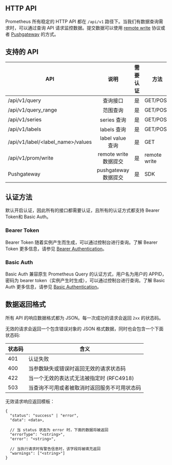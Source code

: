 ## HTTP API

Prometheus 所有稳定的 HTTP API 都在 `/api/v1` 路径下。当我们有数据查询需求时，可以通过查询 API 请求监控数据。提交数据可以使用 [remote write](https://prometheus.io/docs/practices/remote_write/) 协议或者 [Pushgateway](https://prometheus.io/docs/practices/pushing/) 的方式。

## 支持的 API

| API                               |         说明          | 需要认证 | 方法         |
| --------------------------------- | :-------------------: | -------- | ------------ |
| /api/v1/query                     |       查询接口        | 是       | GET/POST     |
| /api/v1/query_range               |       范围查询        | 是       | GET/POST     |
| /api/v1/series                    |      series 查询      | 是       | GET/POST     |
| /api/v1/labels                    |      labels 查询      | 是       | GET/POST     |
| /api/v1/label/<label_name>/values |   label value 查询    | 是       | GET          |
| /api/v1/prom/write                | remote write 数据提交 | 是       | remote write |
| Pushgateway                       | pushgateway 数据提交  | 是       | SDK          |

## 认证方法

默认开启认证，因此所有的接口都需要认证，且所有的认证方式都支持 Bearer Token和 Basic Auth。

### Bearer Token

Bearer Token 随着实例产生而生成，可以通过控制台进行查询。了解 Bearer Token 更多信息，请参见 [Bearer Authentication](https://swagger.io/docs/specification/authentication/bearer-authentication/)。

### Basic Auth

Basic Auth 兼容原生 Prometheus Query 的认证方式，用户名为用户的 APPID，密码为 bearer token（实例产生时生成），可以通过控制台进行查询。了解 Basic Auth 更多信息，请参见 [Basic Authentication](https://swagger.io/docs/specification/authentication/basic-authentication/)。   


## 数据返回格式

所有 API 的响应数据格式都为 JSON。每一次成功的请求会返回 `2xx` 的状态码。

无效的请求会返回一个包含错误对象的 JSON 格式数据，同时也会包含一个下面状态码:

| 状态码 | 含义                                         |
| ------ | -------------------------------------------- |
| 401    | 认证失败                                     |
| 400    | 当参数缺失或错误时返回无效的请求状态码       |
| 422    | 当一个无效的表达式无法被指定时 (RFC4918)     |
| 503    | 当查询不可用或者被取消时返回服务不可用状态码 |

无效请求响应返回模板：

```
{
  "status": "success" | "error",
  "data": <data>,

  // 当 status 状态为 error 时，下面的数据将被返回
  "errorType": "<string>",
  "error": "<string>",

  // 当执行请求时有警告信息时，该字段将被填充返回
  "warnings": ["<string>"]
}
```
